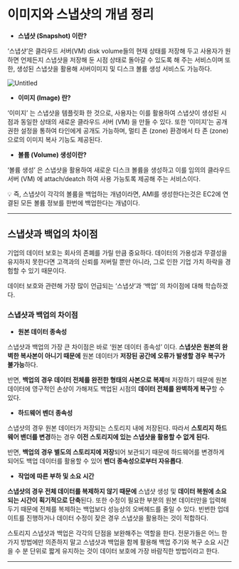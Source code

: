 # 이미지와  스냅샷의 개념 정리

- **스냅샷 (Snapshot) 이란?**

‘스냅샷’은 클라우드 서버(VM) disk volume들의 현재 상태를 저장해 두고 사용자가 원하면 언제든지 스냅샷을 저장해 둔 시점 상태로 돌아갈 수 있도록 해 주는 서비스이며 또한, 생성된 스냅샷을 활용해 서버이미지 및 디스크 볼륨 생성 서비스도 가능하다.

![Untitled](https://user-images.githubusercontent.com/84123877/209961965-aca3a490-3432-443d-b31a-adde44ef883a.png)


- **이미지 (Image) 란?**

‘이미지’ 는 스냅샷을 템플릿화 한 것으로, 사용자는 이를 활용하여 스냅샷이 생성된 시점과 동일한 상태의 새로운 클라우드 서버 (VM) 을 만들 수 있다. 또한 ‘이미지’는 공개 권한 설정을 통하여 타인에게 공개도 가능하며, 멀티 존 (zone) 환경에서 타 존 (zone) 으로의 이미지 복사 기능도 제공된다.

- **볼륨 (Volume) 생성이란?**

‘볼륨 생성’ 은 스냅샷을 활용하여 새로운 디스크 볼륨을 생성하고 이를 임의의 클라우드 서버 (VM) 에 attach/deatch 하여 사용 가능토록 제공해 주는 서비스이다.

<aside>
💡 즉, 스냅샷이 각각의 볼륨을 백업하는 개념이라면, AMI를 생성한다는것은 EC2에 연결된 모든 볼륨 정보를 한번에 백업한다는 개념이다.

</aside>

---

## 스냅샷과 백업의 차이점

기업의 데이터 보호는 회사의 존폐를 가릴 만큼 중요하다. 데이터의 가용성과 무결성을 유지하지 못한다면 고객과의 신뢰를 저버릴 뿐만 아니라, 그로 인한 기업 가치 하락을 경험할 수 있기 때문이다.

데이터 보호와 관련해 가장 많이 언급되는 ‘스냅샷’과 ‘백업’ 의 차이점에 대해 학습하겠다.

### 스냅샷과 백업의 차이점

- **원본 데이터 종속성**

스냅샷과 백업의 가장 큰 차이점은 바로 ‘원본 데이터 종속성’ 이다. **스냅샷은 원본의 완벽한 복사본이 아니기 때문에** 원본 데이터가 **저장된 공간에 오류가 발생할 경우 복구가 불가능**하다. 

반면, **백업의 경우 데이터 전체를 완전한 형태의 사본으로 복제**해 저장하기 때문에 원본 데이터에 영구적인 손상이 가해져도 백업된 시점의 **데이터 전체를 완벽하게 복구**할 수 있다.

- **하드웨어 벤더 종속성**

스냅샷의 경우 원본 데이터가 저장되는 스토리지 내에 저장된다. 따라서 **스토리지 하드웨어 밴더를 변경**하는 경우 **이전 스토리지에 있는 스냅샷을 활용할 수 없게 된다.**

반면, **백업의 경우 별도의 스토리지에 저장**되어 보관되기 때문에 하드웨어를 변경하게 되어도 백업 데이터를 활용할 수 있어 **벤더 종속성으로부터 자유롭다**.

- **작업에 따른 부하 및 소요 시간**

**스냅샷의 경우 전체 데이터를 복제하지 않기 때문에** 스냅샷 생성 및 **데이터 복원에 소요되는 시간이 획기적으로 단축**된다. 또한 수정이 필요한 부분의 원본 데이터만을 입력해두기 때문에 전체를 복제하는 백업보다 성능상의 오버헤드를 줄일 수 있다. 빈번한 업데이트를 진행하거나 데이터 수정이 잦은 경우 스냅샷을 활용하는 것이 적합하다.

스토리지 스냅샷과 백업은 각각의 단점을 보완해주는 역할을 한다. 전문가들은 어느 한 가지 방법에만 의존하지 말고 스냅샷과 백업을 함께 활용해 백업 주기와 복구 소요 시간을 수 분 단위로 짧게 유지하는 것이 데이터 보호에 가장 바람직한 방법이라고 한다.

---
